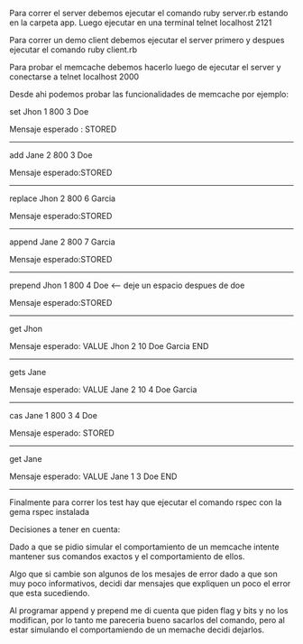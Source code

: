 Para correr el server debemos ejecutar el comando ruby server.rb estando en la carpeta app.
Luego ejecutar en una terminal telnet localhost 2121

Para correr un demo client debemos ejecutar el server primero y despues ejecutar el comando ruby client.rb

Para probar el memcache debemos hacerlo luego de ejecutar el server y conectarse a telnet localhost 2000

Desde ahi podemos probar las funcionalidades de memcache por ejemplo:

set Jhon 1 800 3
Doe

Mensaje esperado : STORED
___________________________________________________
add Jane 2 800 3
Doe

Mensaje esperado:STORED
___________________________________________________
replace Jhon 2 800 6
Garcia

Mensaje esperado:STORED
___________________________________________________
append Jane 2 800 7
 Garcia

Mensaje esperado:STORED
___________________________________________________
prepend Jhon 1 800 4
Doe <-- deje un espacio despues de doe

Mensaje esperado:STORED
___________________________________________________
get Jhon

Mensaje esperado:
VALUE Jhon 2 10
Doe Garcia
END
___________________________________________________
gets Jane

Mensaje esperado:
VALUE Jane 2 10 4
Doe Garcia
___________________________________________________
cas Jane 1 800 3 4
Doe

Mensaje esperado:
STORED
___________________________________________________
get Jane

Mensaje esperado:
VALUE Jane 1 3
Doe
END
___________________________________________________

Finalmente para correr los test hay que ejecutar el comando rspec con la gema rspec instalada


Decisiones a tener en cuenta:

Dado a que se pidio simular el comportamiento de un memcache intente mantener sus comandos exactos y el comportamiento de ellos.

Algo que si cambie son algunos de los mesajes de error dado a que son muy poco informativos, decidi dar mensajes que expliquen un poco el error que esta sucediendo.

Al programar append y prepend me di cuenta que piden flag y bits y no los modifican, por lo tanto me pareceria bueno sacarlos del comando, pero al estar simulando el comportamiendo de un memache decidi dejarlos.
